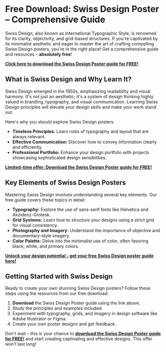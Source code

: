 # Free Download: Swiss Design Poster – Comprehensive Guide

Swiss Design, also known as International Typographic Style, is renowned for its clarity, objectivity, and grid-based structures. If you're captivated by its minimalist aesthetic and eager to master the art of crafting compelling Swiss Design posters, you're in the right place! Get a comprehensive guide and resources – **absolutely free**!

[**Click here to download the Swiss Design Poster guide for FREE!**](https://udemywork.com/swiss-design-poster)

## What is Swiss Design and Why Learn It?

Swiss Design emerged in the 1950s, emphasizing readability and visual harmony. It's not just an aesthetic; it's a system of design thinking highly valued in branding, typography, and visual communication. Learning Swiss Design principles will elevate your design skills and make your work stand out.

Here's why you should explore Swiss Design posters:

*   **Timeless Principles:** Learn rules of typography and layout that are always relevant.
*   **Effective Communication:** Discover how to convey information clearly and efficiently.
*   **Professional Portfolio:** Enhance your design portfolio with projects showcasing sophisticated design sensibilities.

[**Limited-time offer: Download the Swiss Design Poster guide for FREE!**](https://udemywork.com/swiss-design-poster)

## Key Elements of Swiss Design Posters

Mastering Swiss Design involves understanding several key elements. Our free guide covers these topics in detail:

*   **Typography:** Explore the use of sans-serif fonts like Helvetica and Akzidenz-Grotesk.
*   **Grid Systems:** Learn how to structure your designs using a strict grid for visual consistency.
*   **Photography and Imagery:** Understand the importance of objective and documentary-style imagery.
*   **Color Palette:** Delve into the minimalist use of color, often favoring black, white, and primary colors.

[**Unlock your design potential - get your free Swiss Design poster guide here!**](https://udemywork.com/swiss-design-poster)

## Getting Started with Swiss Design

Ready to create your own stunning Swiss Design posters? Follow these steps using the resources from our free download:

1.  **Download** the Swiss Design Poster guide using the link above.
2.  Study the principles and examples included.
3.  Experiment with typography, grids, and imagery in design software like Adobe Illustrator or Figma.
4.  Create your own poster designs and get feedback.

Don't wait – this is your chance to **[download the Swiss Design Poster guide for FREE!](https://udemywork.com/swiss-design-poster)** and start creating captivating and effective designs. This offer won't last long!
